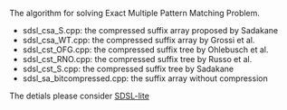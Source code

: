 The algorithm for solving Exact Multiple Pattern Matching Problem.

- sdsl_csa_S.cpp: the compressed suffix array proposed by Sadakane
- sdsl_csa_WT.cpp: the compressed suffix array by Grossi et al.
- sdsl_cst_OFG.cpp: the compressed suffix tree by Ohlebusch et al.
- sdsl_cst_RNO.cpp: the compressed suffix tree by Russo et al.
- sdsl_cst_S.cpp: the compressed suffix tree by Sadakane
- sdsl_sa_bitcompressed.cpp: the suffix array without compression

The detials please consider [SDSL-lite](https://github.com/simongog/sdsl-lite)
